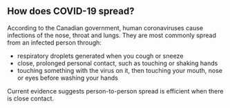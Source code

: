 ## How does COVID-19 spread?

According to the Canadian government, human coronaviruses cause infections of the nose, throat and lungs. They are most commonly spread from an infected person through:

-	respiratory droplets generated when you cough or sneeze
-	close, prolonged personal contact, such as touching or shaking hands
-	touching something with the virus on it, then touching your mouth, nose or eyes before washing your hands

Current evidence suggests person-to-person spread is efficient when there is close contact.
